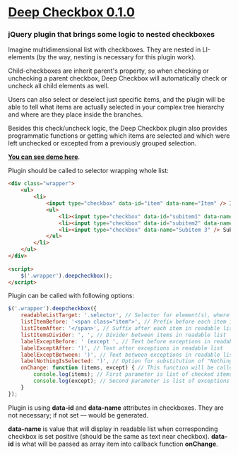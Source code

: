 # [Deep Checkbox 0.1.0](http://uoziod.github.io/deep-checkbox)
### jQuery plugin that brings some logic to nested checkboxes

Imagine multidimensional list with checkboxes. They are nested in LI-elements (by the way, nesting is necessary for this plugin work).

Child-checkboxes are inherit parent's property, so when checking or unchecking a parent checkbox, Deep Checkbox will automatically check or uncheck all child elements as well.

Users can also select or deselect just specific items, and the plugin will be able to tell what items are actually selected in your complex tree hierarchy and where are they place inside the branches.

Besides this check/uncheck logic, the Deep Checkbox plugin also provides programmatic functions or getting which items are selected and which were left unchecked or excepted from a previously grouped selection.

**[You can see demo here](http://uoziod.github.io/deep-checkbox)**.

Plugin should be called to selector wrapping whole list:

```html
<div class="wrapper">
    <ul>
        <li>
            <input type="checkbox" data-id="item" data-name="Item" /> Item
            <ul>
                <li><input type="checkbox" data-id="subitem1" data-name="Subitem 1" /> Subitem 1</li>
                <li><input type="checkbox" data-id="subitem2" data-name="Subitem 2" /> Subitem 2</li>
                <li><input type="checkbox" data-name="Subitem 3" /> Subitem 3</li>
            </ul>
        </li>
    </ul>
</div>
    
<script>
    $('.wrapper').deepcheckbox();
</script>
```

Plugin can be called with following options:

```js
$('.wrapper').deepcheckbox({
    readableListTarget: '.selector', // Selector for element(s), where will be displayed readable text with checked items
    listItemBefore: '<span class="item">', // Prefix before each item in readable list
    listItemAfter: '</span>', // Suffix after each item in readable list
    listItemsDivider: ', ', // Divider between items in readable list
    labelExceptBefore: ' (except ', // Text before exceptions in readable list
    labelExceptAfter: ')', // Text after exceptions in readable list
    labelExceptBetween: ')', // Text between exceptions in readable list
    labelNothingIsSelected: ')', // Option for substitution of "Nothing is selected" text
    onChange: function (items, except) { // This function will be called when user is interacting with checkboxes
        console.log(items); // First parameter is list of checked items
        console.log(except); // Second parameter is list of exceptions
    }
});
```

Plugin is using **data-id** and **data-name** attributes in checkboxes. They are not necessary; if not set — would be generated.

**data-name** is value that will display in readable list when corresponding checkbox is set positive (should be the same as text near checkbox). **data-id** is what will be passed as array item into callback function **onChange**.
